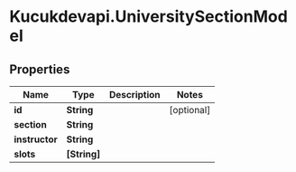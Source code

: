 # Kucukdevapi.UniversitySectionModel

## Properties

Name | Type | Description | Notes
------------ | ------------- | ------------- | -------------
**id** | **String** |  | [optional] 
**section** | **String** |  | 
**instructor** | **String** |  | 
**slots** | **[String]** |  | 


